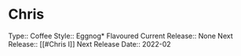 # Chris
Type:: Coffee
Style:: Eggnog* Flavoured
Current Release:: None
Next Release:: [[#Chris I]]
Next Release Date:: 2022-02

